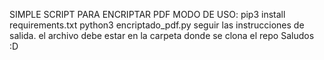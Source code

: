 
SIMPLE SCRIPT PARA ENCRIPTAR PDF
MODO DE USO:
pip3 install requirements.txt
python3 encriptado_pdf.py
seguir las instrucciones de salida.
el archivo debe estar en la carpeta donde se clona el repo
Saludos :D

